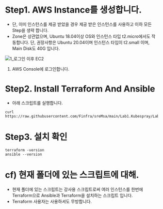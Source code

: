 # Step1. AWS Instance를 생성합니다.
* 단, 이미 인스턴스를 제공 받았을 경우 제공 받은 인스턴스를 사용하고 이하 모든 Step을 생략 합니다.
* Zone은 상관없으며, Ubuntu 18.04이상 OS와 인스턴스 타입 t2.micro에서도 작동합니다. 단, 권장사항은 Ubuntu 20.04이며 인스턴스 타입이 t2.small 이며, Main Disk도 40G 입니다.

![1_로그인 이후 EC2](https://user-images.githubusercontent.com/57788784/126260705-da54afad-9779-4ddb-b70d-ed2630fa2d46.JPG)
1. AWS Console에 로그인합니다.


# Step2. Install Terraform And Ansible
* 아래 스크립트를 실행합니다.
```
curl https://raw.githubusercontent.com/Finfra/sreMsa/main/Lab1.Kubespray/Lab1.InstanceForTerraform/installOnEc2.sh|bash
```

# Step3. 설치 확인
```
terraform -version
ansible --version
```

# cf) 현재 폴더에 있는 스크립트에 대해.
* 현재 폴더에 있는 스크립트는 강사용 스크립트로써 여러 인스턴스를 한번에 Terraform으로 Ansible과 Terraform을 설치하는 스크립트 입니다.
* Terraform 사용자는 사용하셔도 무방합니다.
